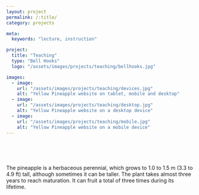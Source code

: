 ```yaml
---
layout: project
permalink: /:title/
category: projects

meta:
  keywords: "lecture, instruction"

project:
  title: "Teaching"
  type: "Bell Hooks"
  logo: "/assets/images/projects/teaching/bellhooks.jpg"

images:
  - image:
    url: "/assets/images/projects/teaching/devices.jpg"
    alt: "Yellow Pineapple website on tablet, mobile and desktop"
  - image:
    url: "/assets/images/projects/teaching/desktop.jpg"
    alt: "Yellow Pineapple website on a desktop device"
  - image:
    url: "/assets/images/projects/teaching/mobile.jpg"
    alt: "Yellow Pineapple website on a mobile device"
---
```

<p style="padding-top:50px">

<p>The pineapple is a herbaceous perennial, which grows to 1.0 to 1.5 m (3.3 to 4.9 ft) tall, although sometimes it can be taller. The plant takes almost three years to reach maturation. It can fruit a total of three times during its lifetime.</p>
